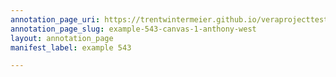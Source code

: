 ```yaml
---
annotation_page_uri: https://trentwintermeier.github.io/veraprojecttest/annotations/example-543-canvas-1-anthony-west.json
annotation_page_slug: example-543-canvas-1-anthony-west
layout: annotation_page
manifest_label: example 543

---
```

